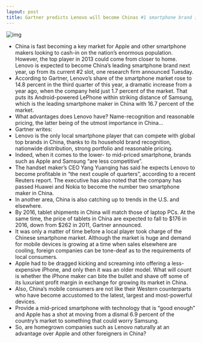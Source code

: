 ```yaml
---
layout: post
title: Gartner predicts Lenovo will become Chinas #1 smartphone brand in 2013
---
```

![img](http://media.idownloadblog.com/wp-content/uploads/2012/01/iPhone-4-China.jpg)
* China is fast becoming a key market for Apple and other smartphone makers looking to cash-in on the nation’s enormous population. However, the top player in 2013 could come from closer to home. Lenovo is expected to become China’s leading smartphone brand next year, up from its current #2 slot, one research firm announced Tuesday.
* According to Gartner, Lenovo’s share of the smartphone market rose to 14.8 percent in the third quarter of this year, a dramatic increase from a year ago, when the company held just 1.7 percent of the market. That puts its Android-powered LePhone within striking distance of Samsung, which is the leading smartphone maker in China with 16.7 percent of the market.
* What advantages does Lenovo have? Name-recognition and reasonable pricing, the latter being of the utmost importance in China…
* Gartner writes:
* Lenovo is the only local smartphone player that can compete with global top brands in China, thanks to its household brand recognition, nationwide distribution, strong portfolio and reasonable pricing.
* Indeed, when it comes to the lower- to mid-priced smartphone, brands such as Apple and Samsung “are less competitive”.
* The handset maker’s CEO Yang Yuanqing has said he expects Lenovo to become profitable in “the next couple of quarters”, according to a recent Reuters report. The executive has also noted that the company has passed Huawei and Nokia to become the number two smartphone maker in China.
* In another area, China is also catching up to trends in the U.S. and elsewhere.
* By 2016, tablet shipments in China will match those of laptop PCs. At the same time, the price of tablets in China are expected to fall to $176 in 2016, down from $262 in 2011, Gartner announced.
* It was only a matter of time before a local player took charge of the Chinese smartphone market. Although the market is huge and demand for mobile devices is growing at a time when sales elsewhere are cooling, foreign companies can be tone-deaf as to the requirements of local consumers.
* Apple had to be dragged kicking and screaming into offering a less-expensive iPhone, and only then it was an older model. What will count is whether the iPhone maker can bite the bullet and shave off some of its luxuriant profit margin in exchange for growing its market in China.
* Also, China’s mobile consumers are not like their Western counterparts who have become accustomed to the latest, largest and most-powerful devices.
* Provide a mid-priced smartphone with technology that is “good enough” and Apple has a shot at moving from a dismal 6.9 percent of the country’s market to something that could worry Samsung.
* So, are homegrown companies such as Lenovo naturally at an advantage over Apple and other foreigners in China?

